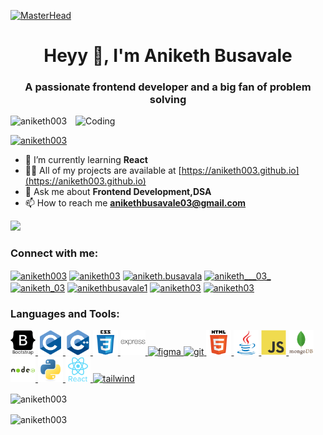 [![MasterHead](https://www.lenny76.com/wp-content/uploads/2018/03/hello-world.jpg)](https://aniketh003.github.io/Portfolio/)
<h1 align="center">Heyy 👋, I'm Aniketh Busavale</h1>
<h3 align="center">
  A passionate frontend developer and a big fan of problem solving
</h3>
<img
  align="right"
  alt="Coding"
  width="400"
  src="https://cdn.dribbble.com/users/1162077/screenshots/4649464/skatter-programmer.gif"
/>
<p align="left">
  <img
    src="https://komarev.com/ghpvc/?username=aniketh003&label=Profile%20views&color=0e75b6&style=flat"
    alt="aniketh003"
  />
</p>

<p align="left">
  <a href="https://twitter.com/aniketh003" target="blank"
    ><img
      src="https://img.shields.io/twitter/follow/aniketh003?logo=twitter&style=for-the-badge"
      alt="aniketh003"
  /></a>
</p>

- 🌱 I’m currently learning **React** 
- 👨‍💻 All of my projects are available at [https://aniketh003.github.io](https://aniketh003.github.io)
- 💬 Ask me about **Frontend Development,DSA**
- 📫 How to reach me **anikethbusavale03@gmail.com**

![](https://quotes-github-readme.vercel.app/api?type=horizontal&theme=dark)
<h3 align="left">Connect with me:</h3>
<p align="left">
  <a href="https://twitter.com/aniketh003" target="blank"
    ><img
      align="center"
      src="https://raw.githubusercontent.com/rahuldkjain/github-profile-readme-generator/master/src/images/icons/Social/twitter.svg"
      alt="aniketh003"
      height="30"
      width="40"
  /></a>
  <a href="https://linkedin.com/in/aniketh03" target="blank"
    ><img
      align="center"
      src="https://raw.githubusercontent.com/rahuldkjain/github-profile-readme-generator/master/src/images/icons/Social/linked-in-alt.svg"
      alt="aniketh03"
      height="30"
      width="40"
  /></a>
  <a href="https://fb.com/aniketh.busavala" target="blank"
    ><img
      align="center"
      src="https://raw.githubusercontent.com/rahuldkjain/github-profile-readme-generator/master/src/images/icons/Social/facebook.svg"
      alt="aniketh.busavala"
      height="30"
      width="40"
  /></a>
  <a href="https://instagram.com/aniketh___03_" target="blank"
    ><img
      align="center"
      src="https://raw.githubusercontent.com/rahuldkjain/github-profile-readme-generator/master/src/images/icons/Social/instagram.svg"
      alt="aniketh___03_"
      height="30"
      width="40"
  /></a>
  <a href="https://www.codechef.com/users/aniketh_03" target="blank"
    ><img
      align="center"
      src="https://cdn.jsdelivr.net/npm/simple-icons@3.1.0/icons/codechef.svg"
      alt="aniketh_03"
      height="30"
      width="40"
  /></a>
  <a href="https://www.hackerrank.com/anikethbusavale1" target="blank"
    ><img
      align="center"
      src="https://raw.githubusercontent.com/rahuldkjain/github-profile-readme-generator/master/src/images/icons/Social/hackerrank.svg"
      alt="anikethbusavale1"
      height="30"
      width="40"
  /></a>
  <a href="https://www.leetcode.com/aniketh03" target="blank"
    ><img
      align="center"
      src="https://raw.githubusercontent.com/rahuldkjain/github-profile-readme-generator/master/src/images/icons/Social/leet-code.svg"
      alt="aniketh03"
      height="30"
      width="40"
  /></a>
  <a href="https://auth.geeksforgeeks.org/user/aniketh03" target="blank"
    ><img
      align="center"
      src="https://raw.githubusercontent.com/rahuldkjain/github-profile-readme-generator/master/src/images/icons/Social/geeks-for-geeks.svg"
      alt="aniketh03"
      height="30"
      width="40"
  /></a>
</p>

<h3 align="left">Languages and Tools:</h3>
<p align="left">
  <a href="https://getbootstrap.com" target="_blank" rel="noreferrer">
    <img
      src="https://raw.githubusercontent.com/devicons/devicon/master/icons/bootstrap/bootstrap-plain-wordmark.svg"
      alt="bootstrap"
      width="40"
      height="40"
    />
  </a>
  <a href="https://www.cprogramming.com/" target="_blank" rel="noreferrer">
    <img
      src="https://raw.githubusercontent.com/devicons/devicon/master/icons/c/c-original.svg"
      alt="c"
      width="40"
      height="40"
    />
  </a>
  <a href="https://www.w3schools.com/cpp/" target="_blank" rel="noreferrer">
    <img
      src="https://raw.githubusercontent.com/devicons/devicon/master/icons/cplusplus/cplusplus-original.svg"
      alt="cplusplus"
      width="40"
      height="40"
    />
  </a>
  <a href="https://www.w3schools.com/css/" target="_blank" rel="noreferrer">
    <img
      src="https://raw.githubusercontent.com/devicons/devicon/master/icons/css3/css3-original-wordmark.svg"
      alt="css3"
      width="40"
      height="40"
    />
  </a>
  <a href="https://expressjs.com" target="_blank" rel="noreferrer">
    <img
      src="https://raw.githubusercontent.com/devicons/devicon/master/icons/express/express-original-wordmark.svg"
      alt="express"
      width="40"
      height="40"
    />
  </a>
  <a href="https://www.figma.com/" target="_blank" rel="noreferrer">
    <img
      src="https://www.vectorlogo.zone/logos/figma/figma-icon.svg"
      alt="figma"
      width="40"
      height="40"
    />
  </a>
  <a href="https://git-scm.com/" target="_blank" rel="noreferrer">
    <img
      src="https://www.vectorlogo.zone/logos/git-scm/git-scm-icon.svg"
      alt="git"
      width="40"
      height="40"
    />
  </a>
  <a href="https://www.w3.org/html/" target="_blank" rel="noreferrer">
    <img
      src="https://raw.githubusercontent.com/devicons/devicon/master/icons/html5/html5-original-wordmark.svg"
      alt="html5"
      width="40"
      height="40"
    />
  </a>
  <a href="https://www.java.com" target="_blank" rel="noreferrer">
    <img
      src="https://raw.githubusercontent.com/devicons/devicon/master/icons/java/java-original.svg"
      alt="java"
      width="40"
      height="40"
    />
  </a>
  <a
    href="https://developer.mozilla.org/en-US/docs/Web/JavaScript"
    target="_blank"
    rel="noreferrer"
  >
    <img
      src="https://raw.githubusercontent.com/devicons/devicon/master/icons/javascript/javascript-original.svg"
      alt="javascript"
      width="40"
      height="40"
    />
  </a>
  <a href="https://www.mongodb.com/" target="_blank" rel="noreferrer">
    <img
      src="https://raw.githubusercontent.com/devicons/devicon/master/icons/mongodb/mongodb-original-wordmark.svg"
      alt="mongodb"
      width="40"
      height="40"
    />
  </a>
  <a href="https://nodejs.org" target="_blank" rel="noreferrer">
    <img
      src="https://raw.githubusercontent.com/devicons/devicon/master/icons/nodejs/nodejs-original-wordmark.svg"
      alt="nodejs"
      width="40"
      height="40"
    />
  </a>
  <a href="https://www.python.org" target="_blank" rel="noreferrer">
    <img
      src="https://raw.githubusercontent.com/devicons/devicon/master/icons/python/python-original.svg"
      alt="python"
      width="40"
      height="40"
    />
  </a>
  <a href="https://reactjs.org/" target="_blank" rel="noreferrer">
    <img
      src="https://raw.githubusercontent.com/devicons/devicon/master/icons/react/react-original-wordmark.svg"
      alt="react"
      width="40"
      height="40"
    />
  </a>
  <a href="https://tailwindcss.com/" target="_blank" rel="noreferrer">
    <img
      src="https://www.vectorlogo.zone/logos/tailwindcss/tailwindcss-icon.svg"
      alt="tailwind"
      width="40"
      height="40"
    />
  </a>
</p>

<p>
  <img
    align="center"
    src="https://github-readme-stats.vercel.app/api/top-langs/?username=Aniketh003&theme=dark&hide_border=false&include_all_commits=false&count_private=false&layout=compact"
    alt="aniketh003"
  />
</p>

<p>
  <img
    align="center"
    src="https://github-readme-streak-stats.herokuapp.com/?user=Aniketh003&theme=dark&hide_border=false"
    alt="aniketh003"
  />
</p>

